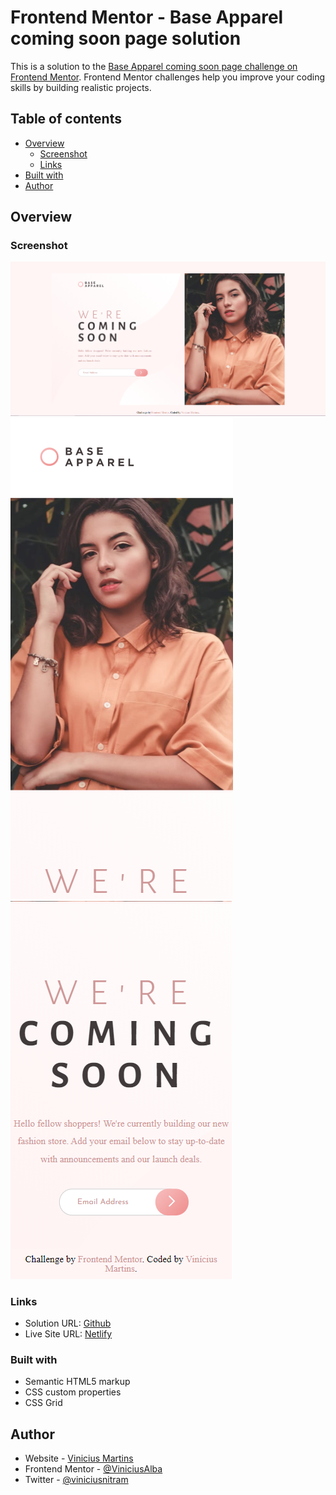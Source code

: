 # Frontend Mentor - Base Apparel coming soon page solution

This is a solution to the [Base Apparel coming soon page challenge on Frontend Mentor](https://www.frontendmentor.io/challenges/base-apparel-coming-soon-page-5d46b47f8db8a7063f9331a0). Frontend Mentor challenges help you improve your coding skills by building realistic projects. 

## Table of contents

- [Overview](#overview)
  - [Screenshot](#screenshot)
  - [Links](#links)
- [Built with](#built-with)
- [Author](#author)

## Overview

### Screenshot

![Desktop](screenshots/desktop-screenshot.png)
![Mobile 1](screenshots/mobile-screenshot1.png)
![Mobile 2](screenshots/mobile-screenshot2.png)

### Links

- Solution URL: [Github](https://www.github.com/ViniciusAlba/Base-Apperal-coming-soon-page)
- Live Site URL: [Netlify](https://www.baseapparelcomingsoonpagevnmartins.netlify.app/)

### Built with

- Semantic HTML5 markup
- CSS custom properties
- CSS Grid

## Author

- Website - [Vinicius Martins](https://www.github.com/ViniciusAlba)
- Frontend Mentor - [@ViniciusAlba](https://www.frontendmentor.io/profile/ViniciusAlba)
- Twitter - [@viniciusnitram](https://www.twitter.com/viniciusnitram)